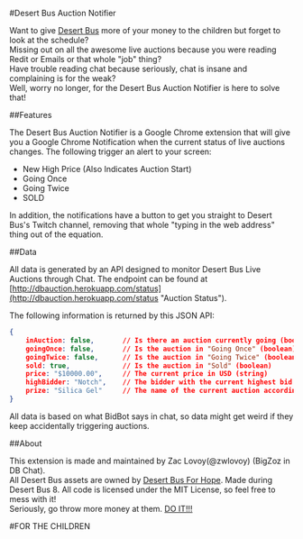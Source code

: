 #Desert Bus Auction Notifier

Want to give [Desert Bus](http://desertbus.org "Desert Bus") more of your money to the children but forget to look at the schedule?  
Missing out on all the awesome live auctions because you were reading Redit or Emails or that whole "job" thing?  
Have trouble reading chat because seriously, chat is insane and complaining is for the weak?  
Well, worry no longer, for the Desert Bus Auction Notifier is here to solve that!

##Features

The Desert Bus Auction Notifier is a Google Chrome extension that will give you a Google Chrome Notification when
the current status of live auctions changes.  The following trigger an alert to your screen:

- New High Price (Also Indicates Auction Start)
- Going Once
- Going Twice
- SOLD

In addition, the notifications have a button to get you straight to Desert Bus's Twitch channel, removing that whole "typing in the web address"
thing out of the equation.

##Data

All data is generated by an API designed to monitor Desert Bus Live Auctions through Chat.
The endpoint can be found at [http://dbauction.herokuapp.com/status](http://dbauction.herokuapp.com/status "Auction Status").

The following information is returned by this JSON API:

```json
{
	inAuction: false,		// Is there an auction currently going (boolean)
	goingOnce: false,		// Is the auction in "Going Once" (boolean)
	goingTwice: false,		// Is the auction in "Going Twice" (boolean)
	sold: true,				// Is the auction in "Sold" (boolean)
	price: "$10000.00",		// The current price in USD (string)
	highBidder: "Notch",	// The bidder with the current highest bid (string)
	prize: "Silica Gel"		// The name of the current auction according to BidBot (string)
}
```

All data is based on what BidBot says in chat, so data might get weird if they keep accidentally triggering auctions.

##About

This extension is made and maintained by Zac Lovoy(@zwlovoy) (BigZoz in DB Chat).  
All Desert Bus assets are owned by [Desert Bus For Hope](http://desertbus.org "Desert Bus").
Made during Desert Bus 8.  All code is licensed under the MIT License, so feel free to mess with it!  
Seriously, go throw more money at them.  [DO IT!!!](http://desertbus.org/donate "DO IT")

#FOR THE CHILDREN

